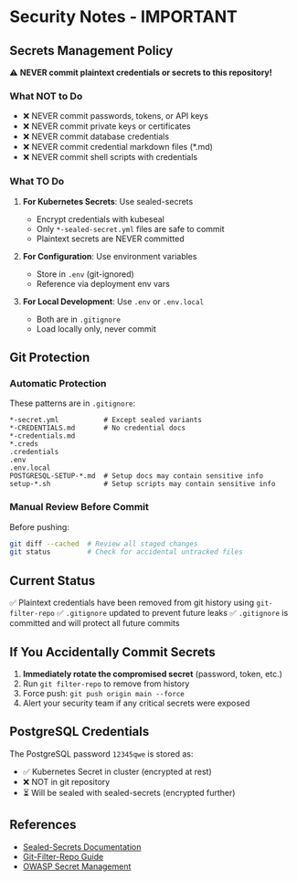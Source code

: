 # Security Notes - IMPORTANT

## Secrets Management Policy

⚠️ **NEVER commit plaintext credentials or secrets to this repository!**

### What NOT to Do

- ❌ NEVER commit passwords, tokens, or API keys
- ❌ NEVER commit private keys or certificates
- ❌ NEVER commit database credentials
- ❌ NEVER commit credential markdown files (*.md)
- ❌ NEVER commit shell scripts with credentials

### What TO Do

1. **For Kubernetes Secrets**: Use sealed-secrets
   - Encrypt credentials with kubeseal
   - Only `*-sealed-secret.yml` files are safe to commit
   - Plaintext secrets are NEVER committed

2. **For Configuration**: Use environment variables
   - Store in `.env` (git-ignored)
   - Reference via deployment env vars

3. **For Local Development**: Use `.env` or `.env.local`
   - Both are in `.gitignore`
   - Load locally only, never commit

## Git Protection

### Automatic Protection

These patterns are in `.gitignore`:
```
*-secret.yml           # Except sealed variants
*-CREDENTIALS.md       # No credential docs
*-credentials.md
*.creds
.credentials
.env
.env.local
POSTGRESQL-SETUP-*.md  # Setup docs may contain sensitive info
setup-*.sh             # Setup scripts may contain sensitive info
```

### Manual Review Before Commit

Before pushing:
```bash
git diff --cached  # Review all staged changes
git status         # Check for accidental untracked files
```

## Current Status

✅ Plaintext credentials have been removed from git history using `git-filter-repo`
✅ `.gitignore` updated to prevent future leaks
✅ `.gitignore` is committed and will protect all future commits

## If You Accidentally Commit Secrets

1. **Immediately rotate the compromised secret** (password, token, etc.)
2. Run `git filter-repo` to remove from history
3. Force push: `git push origin main --force`
4. Alert your security team if any critical secrets were exposed

## PostgreSQL Credentials

The PostgreSQL password `12345qwe` is stored as:
- ✅ Kubernetes Secret in cluster (encrypted at rest)
- ❌ NOT in git repository
- ⏳ Will be sealed with sealed-secrets (encrypted further)

## References

- [Sealed-Secrets Documentation](https://github.com/getsops/sealed-secrets)
- [Git-Filter-Repo Guide](https://github.com/newren/git-filter-repo)
- [OWASP Secret Management](https://owasp.org/www-community/Secrets_Store)
